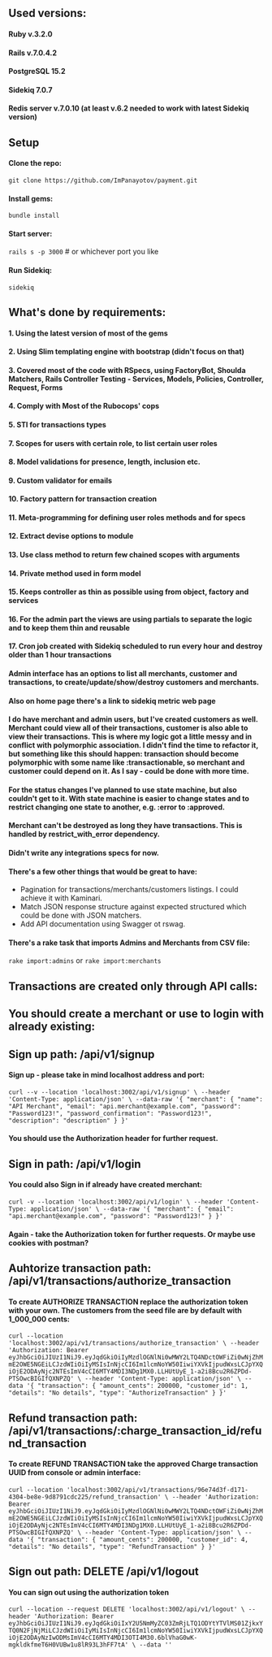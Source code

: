 ## Used versions:
#### Ruby v.3.2.0
#### Rails v.7.0.4.2
#### PostgreSQL 15.2
#### Sidekiq 7.0.7
#### Redis server v.7.0.10 (at least v.6.2 needed to work with latest Sidekiq version)

## Setup
#### Clone the repo:
`git clone https://github.com/ImPanayotov/payment.git`
#### Install gems:
`bundle install`
#### Start server:
`rails s -p 3000` # or whichever port you like
#### Run Sidekiq:
`sidekiq`

## What's done by requirements:
#### 1. Using the latest version of most of the gems
#### 2. Using Slim templating engine with bootstrap (didn't focus on that)
#### 3. Covered most of the code with RSpecs, using FactoryBot, Shoulda Matchers, Rails Controller Testing - Services, Models, Policies, Controller, Request, Forms
#### 4. Comply with Most of the Rubocops' cops
#### 5. STI for transactions types
#### 7. Scopes for users with certain role, to list certain user roles
#### 8. Model validations for presence, length, inclusion etc.
#### 9. Custom validator for emails
#### 10. Factory pattern for transaction creation
#### 11. Meta-programming for defining user roles methods and for specs
#### 12. Extract devise options to module
#### 13. Use class method to return few chained scopes with arguments
#### 14. Private method used in form model
#### 15. Keeps controller as thin as possible using from object, factory and services
#### 16. For the admin part the views are using partials to separate the logic and to keep them thin and reusable
#### 17. Cron job created with Sidekiq scheduled to run every hour and destroy older than 1 hour transactions
#### Admin interface has an options to list all merchants, customer and transactions, to create/update/show/destroy customers and merchants.
#### Also on home page there's a link to sidekiq metric web page
#### I do have merchant and admin users, but I've created customers as well. Merchant could view all of their transactions, customer is also able to view their transactions. This is where my logic got a little messy and in conflict with polymorphic association. I didn't find the time to refactor it, but something like this should happen: transaction should become polymorphic with some name like :transactionable, so merchant and customer could depend on it. As I say - could be done with more time.
#### For the status changes I've planned to use state machine, but also couldn't get to it. With state machine is easier to change states and to restrict changing one state to another, e.g. :error to :approved.
#### Merchant can't be destroyed as long they have transactions. This is handled by restrict_with_error dependency.
#### Didn't write any integrations specs for now.
#### There's a few other things that would be great to have:
* Pagination for transactions/merchants/customers listings. I could achieve it with Kaminari.
* Match JSON response structure against expected structured which could be done with JSON matchers.
* Add API documentation using Swagger ot rswag.
#### There's a rake task that imports Admins and Merchants from CSV file:
`rake import:admins` or `rake import:merchants`

## Transactions are created only through API calls:
## You should create a merchant or use to login with already existing:

## Sign up path: /api/v1/signup
#### Sign up - please take in mind localhost address and port:
`curl --v --location 'localhost:3002/api/v1/signup' \
--header 'Content-Type: application/json' \
--data-raw '{
"merchant": {
"name": "API Merchant",
"email": "api.merchant@example.com",
"password": "Password123!",
"password_confirmation": "Password123!",
"description": "description"
}
}'`
#### You should use the Authorization header for further request.

## Sign in path: /api/v1/login
#### You could also Sign in if already have created merchant:
`curl -v --location 'localhost:3002/api/v1/login' \
--header 'Content-Type: application/json' \
--data-raw '{
"merchant": {
"email": "api.merchant@example.com",
"password": "Password123!"
}
}'`
#### Again - take the Authorization token for further requests. Or maybe use cookies with postman?

## Auhtorize transaction path: /api/v1/transactions/authorize_transaction
#### To create AUTHORIZE TRANSACTION replace the authorization token with your own. The customers from the seed file are by default with 1_000_000 cents:
`curl --location 'localhost:3002/api/v1/transactions/authorize_transaction' \
--header 'Authorization: Bearer eyJhbGciOiJIUzI1NiJ9.eyJqdGkiOiIyMzdlOGNlNi0wMWY2LTQ4NDctOWFiZi0wNjZhMmE2OWE5NGEiLCJzdWIiOiIyMSIsInNjcCI6Im1lcmNoYW50IiwiYXVkIjpudWxsLCJpYXQiOjE2ODAyNjc2NTEsImV4cCI6MTY4MDI3NDg1MX0.LLHUtUyE_1-a2i8Bcu2R6ZPDd-PTSOwcBIGIfQXNPZQ' \
--header 'Content-Type: application/json' \
--data '{
"transaction": {
"amount_cents": 200000,
"customer_id": 1,
"details": "No details",
"type": "AuthorizeTransaction"
}
}'`

## Refund transaction path: /api/v1/transactions/:charge_transaction_id/refund_transaction
#### To create REFUND TRANSACTION take the approved Charge transaction UUID from console or admin interface:
`curl --location 'localhost:3002/api/v1/transactions/96e74d3f-d171-4304-be8e-9d8791cdc225/refund_transaction' \
--header 'Authorization: Bearer eyJhbGciOiJIUzI1NiJ9.eyJqdGkiOiIyMzdlOGNlNi0wMWY2LTQ4NDctOWFiZi0wNjZhMmE2OWE5NGEiLCJzdWIiOiIyMSIsInNjcCI6Im1lcmNoYW50IiwiYXVkIjpudWxsLCJpYXQiOjE2ODAyNjc2NTEsImV4cCI6MTY4MDI3NDg1MX0.LLHUtUyE_1-a2i8Bcu2R6ZPDd-PTSOwcBIGIfQXNPZQ' \
--header 'Content-Type: application/json' \
--data '{
"transaction": {
"amount_cents": 200000,
"customer_id": 4,
"details": "No details",
"type": "RefundTransaction"
}
}'`

## Sign out path: DELETE /api/v1/logout
#### You can sign out using the authorization token
`curl --location --request DELETE 'localhost:3002/api/v1/logout' \
--header 'Authorization: Bearer eyJhbGciOiJIUzI1NiJ9.eyJqdGkiOiIxY2U5NmMyZC03ZmRjLTQ1ODYtYTVlMS01ZjkxYTQ0N2FjNjMiLCJzdWIiOiIyMiIsInNjcCI6Im1lcmNoYW50IiwiYXVkIjpudWxsLCJpYXQiOjE2ODAyNzIwODMsImV4cCI6MTY4MDI3OTI4M30.6blVhaG0wK-mgkldkfmeT6H0VUBw1u8lR93L3hFF7tA' \
--data ''`
